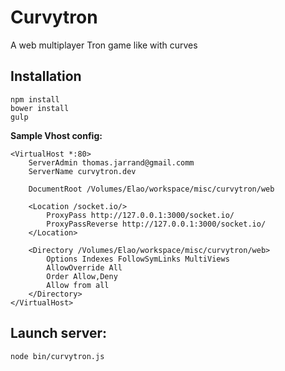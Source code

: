 Curvytron
=========

A web multiplayer Tron game like with curves

## Installation

    npm install
    bower install
    gulp

__Sample Vhost config:__


    <VirtualHost *:80>
        ServerAdmin thomas.jarrand@gmail.comm
        ServerName curvytron.dev

        DocumentRoot /Volumes/Elao/workspace/misc/curvytron/web

        <Location /socket.io/>
            ProxyPass http://127.0.0.1:3000/socket.io/
            ProxyPassReverse http://127.0.0.1:3000/socket.io/
        </Location>

        <Directory /Volumes/Elao/workspace/misc/curvytron/web>
            Options Indexes FollowSymLinks MultiViews
            AllowOverride All
            Order Allow,Deny
            Allow from all
        </Directory>
    </VirtualHost>

## Launch server:

    node bin/curvytron.js